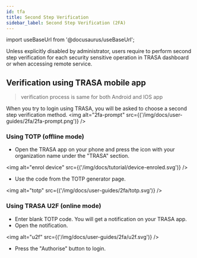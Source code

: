 ```yaml
---
id: tfa
title: Second Step Verification
sidebar_label: Second Step Verification (2FA)
---
```


import useBaseUrl from '@docusaurus/useBaseUrl';


Unless explicitly disabled by administrator, users require to perform second step verification for each security sensitive operation in TRASA dashboard or when accessing remote service. 

## Verification using TRASA mobile app

> verification process is same for both Android and IOS app


When you try to login using TRASA, you will be asked to choose a second step verification method.
<img  alt="2fa-prompt" src={('/img/docs/user-guides/2fa/2fa-prompt.png')} />

### Using TOTP (offline mode)
* Open the TRASA app on your phone and press the icon with your organization name under the "TRASA" section.

<img alt="enrol device" src={('/img/docs/tutorial/device-enroled.svg')} />

* Use the code from the TOTP generator page.

<img alt="totp" src={('/img/docs/user-guides/2fa/totp.svg')} />


### Using TRASA U2F (online mode)
* Enter blank TOTP code. You will get a notification on your TRASA app.
* Open the notification.

<img alt="u2f" src={('/img/docs/user-guides/2fa/u2f.svg')} />

* Press the "Authorise" button to login.
